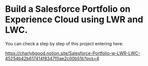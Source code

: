 # Build a Salesforce Portfolio on Experience Cloud using LWR and LWC.

You can check a step by step of this project entering here: 

https://charlybgood.notion.site/Salesforce-Portfolio-w-LWR-LWC-45254b42b617414f8347f0ae2c00b51b?pvs=4